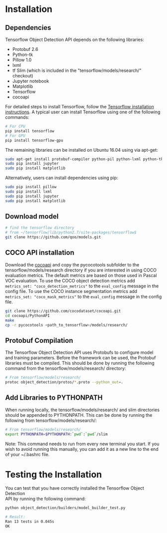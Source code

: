 # Installation

## Dependencies

Tensorflow Object Detection API depends on the following libraries:

* Protobuf 2.6
* Python-tk
* Pillow 1.0
* lxml
* tf Slim (which is included in the "tensorflow/models/research/" checkout)
* Jupyter notebook
* Matplotlib
* Tensorflow
* cocoapi

For detailed steps to install Tensorflow, follow the [Tensorflow installation
instructions](https://www.tensorflow.org/install/). A typical user can install
Tensorflow using one of the following commands:

``` bash
# For CPU
pip install tensorflow
# For GPU
pip install tensorflow-gpu
```

The remaining libraries can be installed on Ubuntu 16.04 using via apt-get:

``` bash
sudo apt-get install protobuf-compiler python-pil python-lxml python-tk
sudo pip install jupyter
sudo pip install matplotlib
```

Alternatively, users can install dependencies using pip:

``` bash
sudo pip install pillow
sudo pip install lxml
sudo pip install jupyter
sudo pip install matplotlib
```
## Download model
``` bash
# find the tensorflow directory
# from ~/tensorflow/lib/python2.7/site-packages/tensorflow$ 
git clone https://github.com/qoo/models.git
```

## COCO API installation

Download the
<a href="https://github.com/cocodataset/cocoapi" target=_blank>cocoapi</a> and
copy the pycocotools subfolder to the tensorflow/models/research directory if
you are interested in using COCO evaluation metrics. The default metrics are
based on those used in Pascal VOC evaluation. To use the COCO object detection
metrics add `metrics_set: "coco_detection_metrics"` to the `eval_config` message
in the config file. To use the COCO instance segmentation metrics add
`metrics_set: "coco_mask_metrics"` to the `eval_config` message in the config
file.

```bash
git clone https://github.com/cocodataset/cocoapi.git
cd cocoapi/PythonAPI
make
cp -r pycocotools <path_to_tensorflow>/models/research/
```

## Protobuf Compilation

The Tensorflow Object Detection API uses Protobufs to configure model and
training parameters. Before the framework can be used, the Protobuf libraries
must be compiled. This should be done by running the following command from
the tensorflow/models/research/ directory:


``` bash
# From tensorflow/models/research/
protoc object_detection/protos/*.proto --python_out=.
```

## Add Libraries to PYTHONPATH

When running locally, the tensorflow/models/research/ and slim directories
should be appended to PYTHONPATH. This can be done by running the following from
tensorflow/models/research/:


``` bash
# From tensorflow/models/research/
export PYTHONPATH=$PYTHONPATH:`pwd`:`pwd`/slim
```

Note: This command needs to run from every new terminal you start. If you wish
to avoid running this manually, you can add it as a new line to the end of your
~/.bashrc file.

# Testing the Installation

You can test that you have correctly installed the Tensorflow Object Detection\
API by running the following command:

```bash
python object_detection/builders/model_builder_test.py
```
```bash
# Result: 
Ran 13 tests in 0.045s
OK
```


